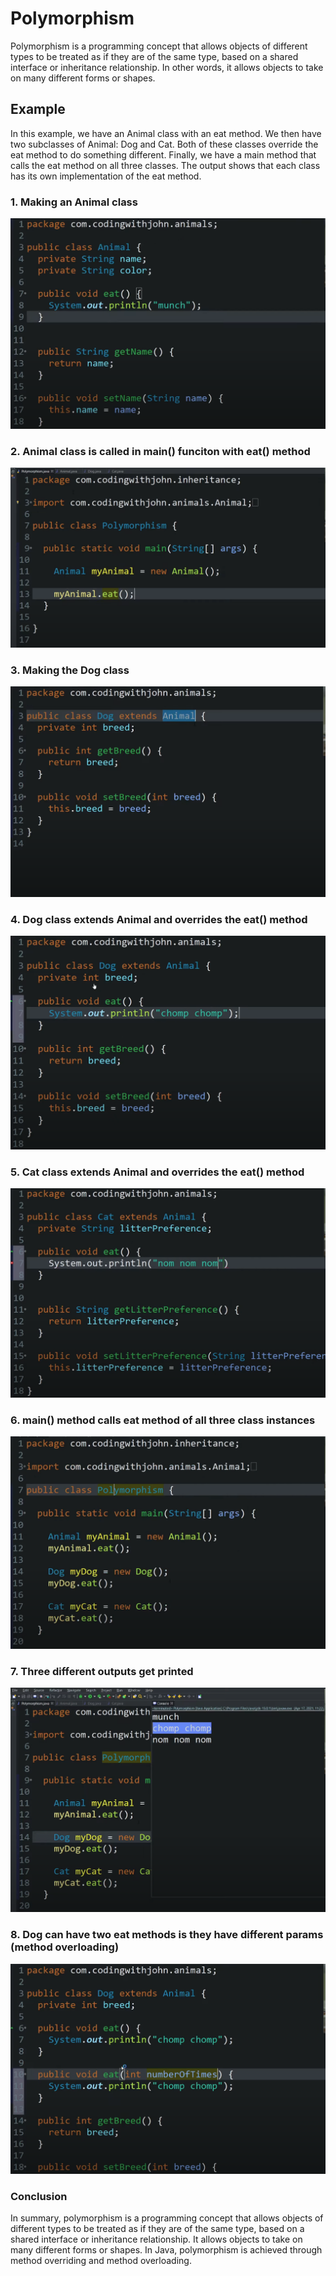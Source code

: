 # Polymorphism

Polymorphism is a programming concept that allows objects of different types to be treated as if they are of the same type, based on a shared interface or inheritance relationship. 
In other words, it allows objects to take on many different forms or shapes.

## Example

In this example, we have an Animal class with an eat method. We then have two subclasses of Animal: Dog and Cat. 
Both of these classes override the eat method to do something different. 
Finally, we have a main method that calls the eat method on all three classes. The output shows that each class has its own implementation of the eat method.

### 1. Making an Animal class
![1](1_animal_class.png)

### 2. Animal class is called in main() funciton with eat() method
![2](2_animal_calls_eat_in_main_function.png)

### 3. Making the Dog class
![3](3_dog_class.png)

### 4. Dog class extends Animal and overrides the eat() method
![4](4_dog_class_overrides_eat_method.png)

### 5. Cat class extends Animal and overrides the eat() method
![5](5_cat_class_extends_animal_and_overrides_eat_method.png)

### 6. main() method calls eat method of all three class instances
![6](6_main_method_calls_eat_method_of_all_three_classes.png)


### 7. Three different outputs get printed
![7](7_three_different_outputs_get_printed.png)

### 8. Dog can have two eat methods is they have different params (method overloading)
![8](8_dog_has_two_eat_methods-method_over_loading.png)


### Conclusion
In summary, polymorphism is a programming concept that allows objects of different types to be treated as if they are of the same type, based on a shared interface or inheritance relationship. It allows objects to take on many different forms or shapes. 
In Java, polymorphism is achieved through method overriding and method overloading.
